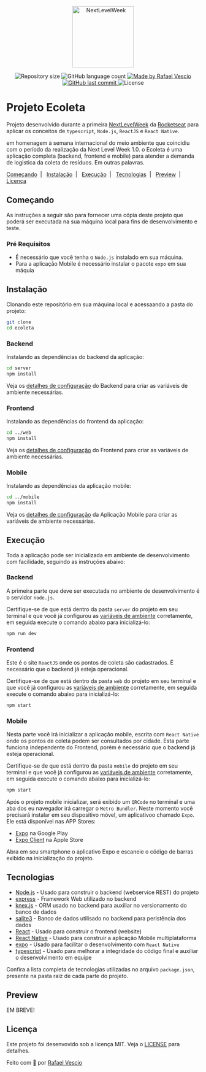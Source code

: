 <p align="center">
    <img alt="NextLevelWeek" title="#NextLevelWeek" src="https://user-images.githubusercontent.com/39415174/83923322-5f890f80-a758-11ea-88fa-9df8c50630b9.png" width="160px" />
</p>
<p align="center">
    <img alt="Repository size" src="https://img.shields.io/github/repo-size/RafaelVsc/ecoleta?style=plastic" />
    <img alt="GitHub language count" src="https://img.shields.io/github/languages/count/RafaelVsc/ecoleta?color=brightgreen&style=plastic" />    
  <a href="https://www.linkedin.com/in/rafael-vescio/">
    <img alt="Made by Rafael Vescio" src="https://img.shields.io/badge/made%20by-RafaelVsc-important?style=plastic">
  </a>
  <a href="https://github.com/RafaelVsc/ecoleta/commits/master">
    <img alt="GitHub last commit" src="https://img.shields.io/github/last-commit/RafaelVsc/ecoleta?style=plastic">
  </a>
  <img alt="License" src="https://img.shields.io/badge/license-MIT-informational?style=plastic">
</p>

# Projeto Ecoleta
Projeto desenvolvido durante a primeira [NextLevelWeek](https://nextlevelweek.com/) da [Rocketseat](https://rocketseat.com.br) para aplicar os conceitos de `typescript`, `Node.js`, `ReactJS` e `React Native`.

em homenagem à semana internacional do meio ambiente que coincidiu com o período da realização da Next Level Week 1.0. o Ecoleta é uma aplicação completa (backend, frontend e mobile) para atender a demanda de logistica da coleta de resíduos. Em outras palavras. 
  
  [Começando](#começando)&nbsp;&nbsp;|&nbsp;&nbsp;
  [Instalação](#instalação)&nbsp;&nbsp;|&nbsp;&nbsp;
  [Execução](#execução)&nbsp;&nbsp;|&nbsp;&nbsp;
  [Tecnologias](#tecnologias)&nbsp;&nbsp;|&nbsp;&nbsp;
  [Preview](#preview)&nbsp;&nbsp;|&nbsp;&nbsp;
  [Licença](#licença)  

## Começando
As instruções a seguir são para fornecer uma cópia deste projeto que poderá ser executada na sua máquina local para fins de desenvolvimento e teste.

### Pré Requisitos

* É necessário que você tenha o `Node.js` instalado em sua máquina. 
* Para a aplicação Mobile é necessário instalar o pacote `expo` em sua máquia

## Instalação

Clonando este repositório em sua máquina local e acessaando a pasta do projeto:

```bash
git clone 
cd ecoleta
```

### Backend
Instalando as dependências do backend da aplicação:

```bash
cd server
npm install
```
Veja os [detalhes de configuração](./server/README.md) do Backend para criar as variáveis de ambiente necessárias.

### Frontend

Instalando as dependências do frontend da aplicação:

```bash
cd ../web
npm install
```
Veja os [detalhes de configuração](./web/README.md) do Frontend para criar as variáveis de ambiente necessárias.

### Mobile

Instalando as dependências da aplicação mobile:

```bash
cd ../mobile
npm install
```
Veja os [detalhes de configuração](./mobile/README.md) da Aplicação Mobile para criar as variáveis de ambiente necessárias.

## Execução
Toda a aplicação pode ser inicializada em ambiente de desenvolvimento com facilidade, seguindo as instruções abaixo:

### Backend
A primeira parte que deve ser executada no ambiente de desenvolvimento é o servidor `node.js`. 

Certifique-se de que está dentro da pasta `server` do projeto em seu terminal e que você já configurou as [variáveis de ambiente](./server/README.md) corretamente, em seguida execute o comando abaixo para inicializá-lo:

```bash
npm run dev
```

### Frontend
Este é o site `ReactJS` onde os pontos de coleta são cadastrados. É necessário que o backend já esteja operacional. 

Certifique-se de que está dentro da pasta `web` do projeto em seu terminal e que você já configurou as [variáveis de ambiente](./web/README.md) corretamente, em seguida execute o comando abaixo para inicializá-lo:

```bash
npm start
```
### Mobile
Nesta parte você irá inicializar a aplicação mobile, escrita com `React Native` onde os pontos de coleta podem ser consultados por cidade. Esta parte funciona independente do Frontend, porém é necessário que o backend já esteja operacional. 

Certifique-se de que está dentro da pasta `mobile` do projeto em seu terminal e que você já configurou as [variáveis de ambiente](./mobile/README.md) corretamente, em seguida execute o comando abaixo para inicializá-lo:

```bash
npm start
```
Após o projeto mobile inicializar, será exibido um `QRCode` no terminal e uma aba dos eu navegador irá carregar o `Metro Bundler`. Neste momento você precisará instalar em seu dispositivo móvel, um aplicativoo chamado `Expo`.
Ele está disponível nas APP Stores:

- [Expo](https://play.google.com/store/apps/details?id=host.exp.exponent) na Google Play
- [Expo Client](https://apps.apple.com/br/app/expo-client/id982107779) na Apple Store

Abra em seu smartphone o aplicativo Expo e escaneie o código de barras exibido na inicialização do projeto.


## Tecnologias

* [Node.js](https://nodejs.org/) - Usado para construir o backend (webservice REST) do projeto
* [express](https://expressjs.com/) - Framework Web utilizado no backend
* [knex.js](http://knexjs.org/) - ORM usado no backend para auxiliar no versionamento do banco de dados
* [salite3](https://www.sqlite.org/) - Banco de dados utilisado no backend para peristência dos dados
* [React](https://reactjs.org/) - Usado para construir o frontend (website)
* [React Native](https://reactnative.dev/) - Usado para construir a aplicação Mobile multiplataforma
* [expo](https://expo.io/) - Usado para facilitar o desenvolvimento com `React Native`
* [typescript](https://www.typescriptlang.org/) - Usado para melhorar a integridade do código final e auxiliar o desenvolvimento em equipe

Confira a lista completa de tecnologias utilizadas no arquivo `package.json`, presente na pasta raiz de cada parte do projeto.

## Preview
EM BREVE!
## Licença

Este projeto foi desenvovido sob a licença MIT. Veja o [LICENSE](./LICENSE) para detalhes.


Feito com 💚 por [Rafael Vescio](https://www.linkedin.com/in/rafael-vescio/) 